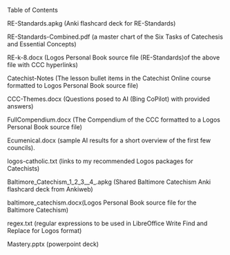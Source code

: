 Table of Contents

RE-Standards.apkg (Anki flashcard deck for RE-Standards)

RE-Standards-Combined.pdf (a master chart of the Six Tasks of Catechesis and Essential Concepts)

RE-k-8.docx (Logos Personal Book source file (RE-Standards)of the above file with CCC hyperlinks)

Catechist-Notes (The lesson bullet items in the Catechist Online course formatted to Logos Personal Book source file)

CCC-Themes.docx (Questions posed to AI (Bing CoPilot) with provided answers)

FullCompendium.docx (The Compendium of the CCC formatted to a Logos Personal Book source file)

Ecumenical.docx (sample AI results for a short overview of the first few councils).

logos-catholic.txt (links to my recommended Logos packages for Catechists)

Baltimore_Catechism_1_2_3__4_.apkg (Shared Baltimore Catechism Anki flashcard deck from Ankiweb)

baltimore_catechism.docx(Logos Personal Book source file for the Baltimore Catechism)

regex.txt (regular expressions to be used in LibreOffice Write Find and Replace for Logos format)

Mastery.pptx (powerpoint deck)
